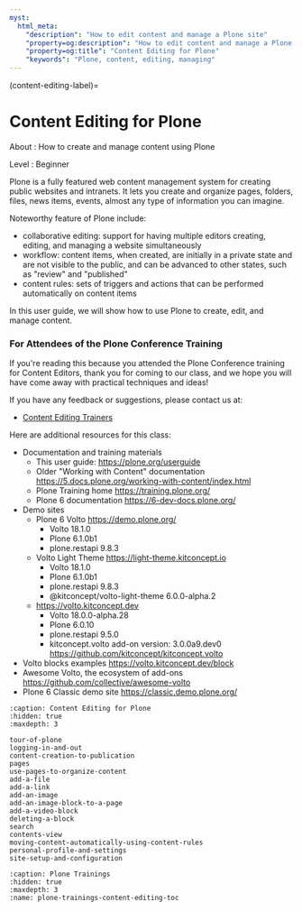```yaml
---
myst:
  html_meta:
    "description": "How to edit content and manage a Plone site"
    "property=og:description": "How to edit content and manage a Plone site"
    "property=og:title": "Content Editing for Plone"
    "keywords": "Plone, content, editing, managing"
---
```


(content-editing-label)=

# Content Editing for Plone

About
: How to create and manage content using Plone

Level
: Beginner

Plone is a fully featured web content management system for creating public websites and intranets. It lets you create and organize pages, folders, files, news items, events, almost any type of information you can imagine.

Noteworthy feature of Plone include:
- collaborative editing: support for having multiple editors creating, editing, and managing a website simultaneously
- workflow: content items, when created, are initially in a private state and are not visible to the public, and can be advanced to other states, such as "review" and "published"
- content rules: sets of triggers and actions that can be performed automatically on content items

In this user guide, we will show how to use Plone to create, edit, and manage content.

### For Attendees of the Plone Conference Training

If you're reading this because you attended the Plone Conference training for Content Editors, thank you for coming to our class, and we hope you will have come away with practical techniques and ideas!

If you have any feedback or suggestions, please contact us at:

- [Content Editing Trainers](mailto:contentediting@plone.org)

Here are additional resources for this class:
- Documentation and training materials
  - This user guide: https://plone.org/userguide 
  - Older "Working with Content" documentation https://5.docs.plone.org/working-with-content/index.html
  - Plone Training home https://training.plone.org/
  - Plone 6 documentation https://6-dev-docs.plone.org/ 
- Demo sites
  - Plone 6 Volto https://demo.plone.org/
    - Volto 18.1.0
    - Plone 6.1.0b1
    - plone.restapi 9.8.3
  - Volto Light Theme https://light-theme.kitconcept.io
    - Volto 18.1.0
    - Plone 6.1.0b1
    - plone.restapi 9.8.3
    - @kitconcept/volto-light-theme 6.0.0-alpha.2
  - https://volto.kitconcept.dev
    - Volto 18.0.0-alpha.28
    - Plone 6.0.10
    - plone.restapi 9.5.0
    - kitconcept.volto add-on version:  3.0.0a9.dev0 https://github.com/kitconcept/kitconcept.volto
- Volto blocks examples https://volto.kitconcept.dev/block
- Awesome Volto, the ecosystem of add-ons https://github.com/collective/awesome-volto
- Plone 6 Classic demo site https://classic.demo.plone.org/

```{toctree}
:caption: Content Editing for Plone
:hidden: true
:maxdepth: 3

tour-of-plone
logging-in-and-out
content-creation-to-publication
pages
use-pages-to-organize-content
add-a-file
add-a-link
add-an-image
add-an-image-block-to-a-page
add-a-video-block
deleting-a-block
search
contents-view
moving-content-automatically-using-content-rules
personal-profile-and-settings
site-setup-and-configuration
```

```{toctree}
:caption: Plone Trainings
:hidden: true
:maxdepth: 3
:name: plone-trainings-content-editing-toc
```
